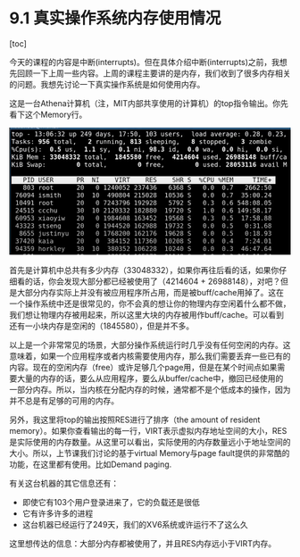 # 9.1 真实操作系统内存使用情况

[toc]

今天的课程的内容是中断(interrupts)。但在具体介绍中断(interrupts)之前，我想先回顾一下上周一些内容。上周的课程主要讲的是内存，我们收到了很多内存相关的问题。我想先讨论一下真实操作系统是如何使用内存。

这是一台Athena计算机（注，MIT内部共享使用的计算机）的top指令输出。你先看下这个Memory行。

![img](.assets/image%20(364).png)

首先是计算机中总共有多少内存（33048332），如果你再往后看的话，如果你仔细看的话，你会发现大部分都已经被使用了（4214604 + 26988148），对吧？但是大部分内存实际上并没有被应用程序所占用，而是被buff/cache用掉了。这在一个操作系统中还是很常见的，你不会真的想让你的物理内存空闲着什么都不做，我们想让物理内存被用起来，所以这里大块的内存被用作buff/cache。可以看到还有一小块内存是空闲的（1845580），但是并不多。

以上是一个非常常见的场景，大部分操作系统运行时几乎没有任何空闲的内存。这意味着，如果一个应用程序或者内核需要使用内存，那么我们需要丢弃一些已有的内容。现在的空闲内存（free）或许足够几个page用，但是在某个时间点如果需要大量的内存的话，要么从应用程序，要么从buffer/cache中，撤回已经使用的一部分内存。所以，当内核在分配内存的时候，通常都不是个低成本的操作，因为并不总是有足够的可用的内存。



另外，我这里将top的输出按照RES进行了排序（the amount of resident memory）。如果你查看输出的每一行，VIRT表示虚拟内存地址空间的大小，RES是实际使用的内存数量。从这里可以看出，实际使用的内存数量远小于地址空间的大小。所以，上节课我们讨论的基于virtual Memory与page fault提供的非常酷的功能，在这里都有使用。比如Demand paging.

有关这台机器的其它信息还有：

- 即使它有103个用户登录进来了，它的负载还是很低
- 它有许多许多的进程
- 这台机器已经运行了249天，我们的XV6系统或许运行不了这么久

这里想传达的信息：大部分内存都被使用了，并且RES内存远小于VIRT内存。











